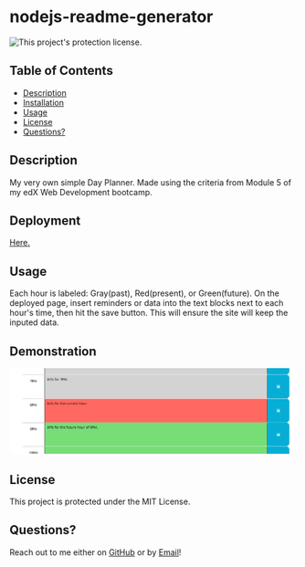 # nodejs-readme-generator

![This project's protection license.](https://img.shields.io/badge/license-MIT-blue)

## Table of Contents

- [Description](#Description)
- [Installation](#Deployment)
- [Usage](#Usage)
- [License](#License)
- [Questions?](#Questions?)

## Description

My very own simple Day Planner. Made using the criteria from Module 5 of my edX Web Development bootcamp.

## Deployment

[Here.](https://noahjralph.github.io/work-day-planner/)

## Usage

Each hour is labeled: Gray(past), Red(present), or Green(future).
On the deployed page, insert reminders or data into the text blocks next to each hour's time, then hit the save button. This will ensure the site will keep the inputed data.

## Demonstration

![A gif demonstrating the unmatched power of Noah's Day Planner.](./assets/imgs/demo.PNG)

## License

This project is protected under the MIT License.

## Questions?

Reach out to me either on [GitHub](https://github.com/NoahJRalph) or by [Email](mailto:NoahJRalph@gmail.com)!
